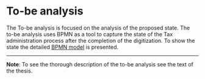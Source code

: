 # To-be analysis

The To-be analysis is focused on the analysis of the proposed state. The to-be analysis uses BPMN as a tool to capture the state of the Tax administration process after the completion of the digitization. To show the state the detailed [BPMN model](https://github.com/matouda7/tax-administration-digitization/blob/main/to-be-analysis/BPMN_level_2.png) is presented. 

---

**Note**: To see the thorough description of the to-be analysis see the text of the thesis.   
